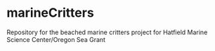 # marineCritters
Repository for the beached marine critters project for Hatfield Marine Science Center/Oregon Sea Grant
